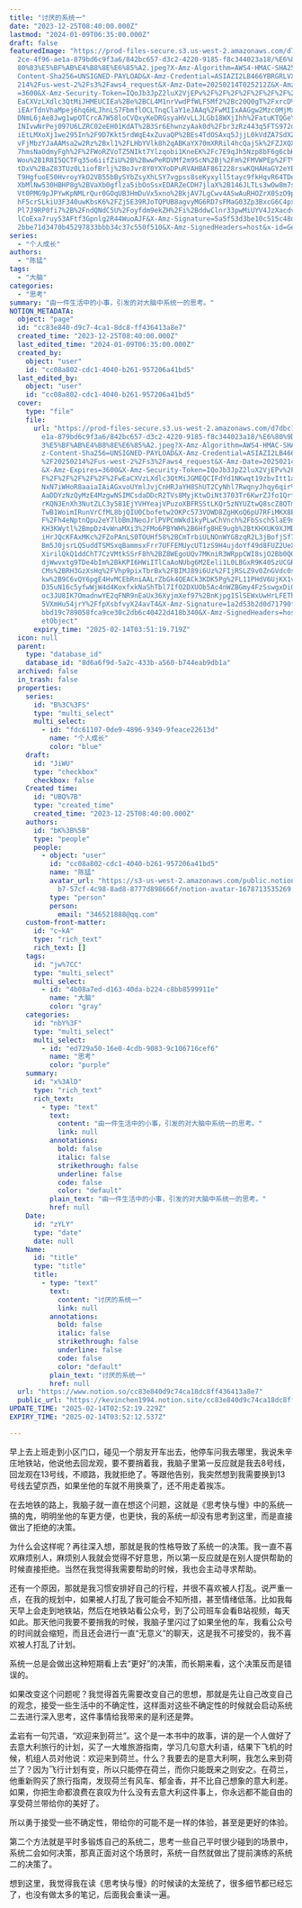 ```yaml
---
title: "讨厌的系统一"
date: "2023-12-25T08:40:00.000Z"
lastmod: "2024-01-09T06:35:00.000Z"
draft: false
featuredImage: "https://prod-files-secure.s3.us-west-2.amazonaws.com/d7dbc101-8\
  2ce-4f96-ae1a-879bd6c9f3a6/842bc657-d3c2-4220-9185-f8c344023a18/%E6%80%9D%E8%\
  80%83%E5%BF%AB%E4%B8%8E%E6%85%A2.jpeg?X-Amz-Algorithm=AWS4-HMAC-SHA256&X-Amz-\
  Content-Sha256=UNSIGNED-PAYLOAD&X-Amz-Credential=ASIAZI2LB466YBRGRLVX%2F20250\
  214%2Fus-west-2%2Fs3%2Faws4_request&X-Amz-Date=20250214T025212Z&X-Amz-Expires\
  =3600&X-Amz-Security-Token=IQoJb3JpZ2luX2VjEPv%2F%2F%2F%2F%2F%2F%2F%2F%2F%2Fw\
  EaCXVzLXdlc3QtMiJHMEUCIEa%2Be%2BCL4M1nrVwdPfWLF5Mf2%2Bc20Q0gT%2FxrcD%2FO1ZbHA\
  iEArTdnVhaMpej6hq6HLJhnLS7FbmflOCLTnqClaY1eJAAq%2FwMIIxAAGgw2Mzc0MjMxODM4MDUi\
  DNmL6jAe8Jwg1wpOTCrcA7W58loCVQxyKeDRGsyaHVvLLJLGb18WXjIhh%2FatuKTQGeYBKD%2FEq\
  INIvwNrPej097U6LZRC02eEH01KdAT%2B3Sr6EhwnzyAak0d%2Fbr3zRz443q5FTS972dmMKpFJW1\
  iEtLMXoXj1we295In%2F9D7Kkt5rdWqE4xZuvaQP%2BEs4TdOSAxq5JjjL0kVdZA7SdX2aeaS%2FL\
  vFjMbzYJaAAMsa2w2Rz%2Bxl1%2FLHbYVlk8h2qABKaYX70mXRRil4hcQajSk%2FZJXQXlQhXaNSA\
  7hmsNaOdmyFgh%2F%2FWoRZVoTZ5NIkt7Ylzqobi1KneEK%2Fc7E9qJh5Nzp8bF6g6cbHZDiZqcus\
  Wou%2B1R8I5QCTFq35o6iifZiU%2B%2BwwPeRDVMf2m9ScN%2Bj%2Fm%2FMVWPEp%2FT%2Bz%2FAX\
  tDxV%2BaZ83TUz0L1iofBrlj%2BoJvr8Y0YXYoDPuRVAHBAF86I228rswKQHAHaGY2eYBqlfpBl5G\
  T9HgfuoE50HvroyYkO2VB55bBySYbZsyXhLSY7vgpss8seKyxyll5tayc9fkHqvR64TDeWkIu6DiX\
  XbMlNw530HBHP8g%2BVaXb0gflza5ibOoSsxEDARZeCDH7jlaX%2B146JLTLs3wOw8m7spSzLnwUv\
  Vt0PMG9pJPYwKpNMLrQur0GOqUB3HmDuVx5xno%2BkjAV7LgCwv4ASwAuRHOZrX0SzO9peKxI8Brx\
  hF5crSLkiU3F340uwKbsK6%2FZj5E39RJoTQPUB8agvyMG6RD7sFMaG03Zp3BxcG6C4pxdIOjpcaF\
  Pl7J9RP0fi7%2B%2FndQNdC5U%2Foyfdm9ekZH%2Fi%2BddwClnr33pwMiUYV4JzXacdvV%2Ffi5A\
  lCoExa7ruy53AFtf3Gpnlg2R44WuoAJF&X-Amz-Signature=5a5f53d3be10c515c48d8626e332\
  2bbe71d3470b45297833bbb34c37c550f510&X-Amz-SignedHeaders=host&x-id=GetObject"
series:
  - "个人成长"
authors:
  - "陈猛"
tags:
  - "大脑"
categories:
  - "思考"
summary: "由一件生活中的小事，引发的对大脑中系统一的思考。"
NOTION_METADATA:
  object: "page"
  id: "cc83e840-d9c7-4ca1-8dc8-ff436413a8e7"
  created_time: "2023-12-25T08:40:00.000Z"
  last_edited_time: "2024-01-09T06:35:00.000Z"
  created_by:
    object: "user"
    id: "cc08a802-cdc1-4040-b261-957206a41bd5"
  last_edited_by:
    object: "user"
    id: "cc08a802-cdc1-4040-b261-957206a41bd5"
  cover:
    type: "file"
    file:
      url: "https://prod-files-secure.s3.us-west-2.amazonaws.com/d7dbc101-82ce-4f96-a\
        e1a-879bd6c9f3a6/842bc657-d3c2-4220-9185-f8c344023a18/%E6%80%9D%E8%80%8\
        3%E5%BF%AB%E4%B8%8E%E6%85%A2.jpeg?X-Amz-Algorithm=AWS4-HMAC-SHA256&X-Am\
        z-Content-Sha256=UNSIGNED-PAYLOAD&X-Amz-Credential=ASIAZI2LB466YUOVZFQF\
        %2F20250214%2Fus-west-2%2Fs3%2Faws4_request&X-Amz-Date=20250214T025119Z\
        &X-Amz-Expires=3600&X-Amz-Security-Token=IQoJb3JpZ2luX2VjEPv%2F%2F%2F%2\
        F%2F%2F%2F%2F%2F%2FwEaCXVzLXdlc3QtMiJGMEQCIFdYd1NKwqt19zbvItt1anBerKxh0\
        NxN7iWHoR8aaiaIAiAGxvoUYmlJvjCnHRJaYH8ShUT2CyNhl7RwqnyJhqy6qir%2FAwgjEA\
        AaDDYzNzQyMzE4MzgwNSIMCsdaDDcR2TVs8MyjKtwDiNt3703Tr6KwrZJfo1Qrf2%2Fbn7V\
        rKQN3EnXh3NutZLC3y581EjYVHYeajVPuzoXBFRSStLKQr5zNYUZtwQ8scZ8QTmw1NvXuee\
        TwB1WoimIRunVrCfML8bjQIU0Cbofetw2OKPc573VOWD8ZgHKoQ6pU7RFiMKX8ELsDVkyhY\
        F%2Fh4eNptnQpu2eY7lbBmJNeoJrlPVPCmWkd1kyPLwChVnch%2FbSsch5laE9nLGEnK9Hs\
        KH3KWytl%2BmpDz4vWnaMXi3%2FMo6PBYWH%2B6Hfg8HE9ugb%2BtKHXUK9XJMDSfcc4S9S\
        iHrJQcKFAxMKc%2FZoPAnLS0TOUHf58%2BCmTrbiULNOnWYGBzqR2L3jBofjSf750Y39i%2\
        Bm5J0jsrLQSuddTSMSxqBammsxFrr7UFFEMUycUT1zS9H4ujdoYf49d8FUZ2UeXNSxmv81e\
        XirilQkQ1ddChT7CzVMtkSSrF8h%2BZ8WEgoUQv7MKniR3WRppCWI8sjO2Bb0QGniRAcCDE\
        djWwvxtg9TDe4bIm%2BkKPI6HWiITlCaAoNUbg6M2Eeli1L0LBGxR9K40SzUCGRW81bd%2B\
        CMs%2BRH3GzXsHq%2FVhp9pixTbrBx%2FBIMJ89i6Uz%2FIjRSLZ9v0ZnGVdc0sP73Uqv1P\
        kw%2B9C6vQY6pgE4HvMCEbRniAALrZbGk4QEACk3KDK5Pg%2FL11PHdV6UjKX1vJbQsGanB\
        D35uN16c5yfwWjW4d4KoxfxkNaShTbl7IfO2DXUOb5Ac4nWZBGmy4FzSswgxDiQ8UQqS2Rd\
        oc3JU8IK7OmadnwYE2qFNR9nEaUx36XyjmXef97%2BnKjpg1SlSEWxUwHrLFEThoJ8UD1Q3\
        5VXmHu54jrY%2FfpXsbfvyX24avT4&X-Amz-Signature=1a2d53b2d0d71790f43903fc0\
        bbd19c789058fca9ce30c2db6c40422d418b340&X-Amz-SignedHeaders=host&x-id=G\
        etObject"
      expiry_time: "2025-02-14T03:51:19.719Z"
  icon: null
  parent:
    type: "database_id"
    database_id: "8d6a6f9d-5a2c-433b-a560-b744eab9db1a"
  archived: false
  in_trash: false
  properties:
    series:
      id: "B%3C%3FS"
      type: "multi_select"
      multi_select:
        - id: "fdc61107-0de9-4896-9349-9feace22613d"
          name: "个人成长"
          color: "blue"
    draft:
      id: "JiWU"
      type: "checkbox"
      checkbox: false
    Created time:
      id: "UBQ%7B"
      type: "created_time"
      created_time: "2023-12-25T08:40:00.000Z"
    authors:
      id: "bK%3B%5B"
      type: "people"
      people:
        - object: "user"
          id: "cc08a802-cdc1-4040-b261-957206a41bd5"
          name: "陈猛"
          avatar_url: "https://s3-us-west-2.amazonaws.com/public.notion-static.com/775523\
            b7-57cf-4c98-8ad8-8777d898666f/notion-avatar-1678713535269.png"
          type: "person"
          person:
            email: "346521888@qq.com"
    custom-front-matter:
      id: "c~kA"
      type: "rich_text"
      rich_text: []
    tags:
      id: "jw%7CC"
      type: "multi_select"
      multi_select:
        - id: "4b08a7ed-d163-40da-b224-c8bb8599911e"
          name: "大脑"
          color: "gray"
    categories:
      id: "nbY%3F"
      type: "multi_select"
      multi_select:
        - id: "ed729a50-16e0-4cdb-9083-9c106716cef6"
          name: "思考"
          color: "purple"
    summary:
      id: "x%3AlD"
      type: "rich_text"
      rich_text:
        - type: "text"
          text:
            content: "由一件生活中的小事，引发的对大脑中系统一的思考。"
            link: null
          annotations:
            bold: false
            italic: false
            strikethrough: false
            underline: false
            code: false
            color: "default"
          plain_text: "由一件生活中的小事，引发的对大脑中系统一的思考。"
          href: null
    Date:
      id: "zYLY"
      type: "date"
      date: null
    Name:
      id: "title"
      type: "title"
      title:
        - type: "text"
          text:
            content: "讨厌的系统一"
            link: null
          annotations:
            bold: false
            italic: false
            strikethrough: false
            underline: false
            code: false
            color: "default"
          plain_text: "讨厌的系统一"
          href: null
  url: "https://www.notion.so/cc83e840d9c74ca18dc8ff436413a8e7"
  public_url: "https://kevinchen1994.notion.site/cc83e840d9c74ca18dc8ff436413a8e7"
UPDATE_TIME: "2025-02-14T02:52:19.229Z"
EXPIRY_TIME: "2025-02-14T03:52:12.537Z"

---
```

<link rel="stylesheet" href="https://cdn.jsdelivr.net/npm/katex@0.16.2/dist/katex.min.css" integrity="sha384-bYdxxUwYipFNohQlHt0bjN/LCpueqWz13HufFEV1SUatKs1cm4L6fFgCi1jT643X" crossorigin="anonymous">


早上去上班走到小区门口，碰见一个朋友开车出去，他停车问我去哪里，我说朱辛庄地铁站，他说他去回龙观，要不要捎着我，我脑子里第一反应就是我去8号线，回龙观在13号线，不顺路，我就拒绝了。等跟他告别，我突然想到我需要换到13号线去望京西，如果坐他的车就不用换乘了，还不用走着挨冻。


在去地铁的路上，我脑子就一直在想这个问题，这就是《思考快与慢》中的系统一搞的鬼，明明坐他的车更方便，也更快，我的系统一却没有思考到这里，而是直接做出了拒绝的决策。


为什么会这样呢？再往深入想，那就是我的性格导致了系统一的决策。我一直不喜欢麻烦别人，麻烦别人我就会觉得不好意思，所以第一反应就是在别人提供帮助的时候直接拒绝。当然在我觉得我需要帮助的时候，我也会主动寻求帮助。


还有一个原因，那就是我习惯安排好自己的行程，并很不喜欢被人打乱。说严重一点，在我的规划中，如果被人打乱了我可能会不知所措，甚至情绪低落。比如我每天早上会走到地铁站，然后在地铁站看公众号，到了公司班车会看B站视频，每天如此。那天他问我要不要捎我的时候，我脑子里闪过了如果坐他的车，我看公众号的时间就会缩短，而且还会进行一直“无意义”的聊天，这是我不可接受的，我不喜欢被人打乱了计划。


系统一总是会做出这种短期看上去“更好”的决策，而长期来看，这个决策反而是错误的。


如果改变这个问题呢？我觉得首先需要改变自己的思想，那就是先让自己改变自己的观念，接受一些生活中的不确定性，这样面对这些不确定性的时候就会启动系统二去进行深入思考，这件事情给我带来的是利还是弊。


孟岩有一句咒语，“欢迎来到荷兰”。这个是一本书中的故事，讲的是一个人做好了去意大利旅行的计划，买了一大堆旅游指南，学习几句意大利语，结果下飞机的时候，机组人员对他说：欢迎来到荷兰。什么？我要去的是意大利啊，我怎么来到荷兰了？因为飞行计划有变，所以只能停在荷兰，而你只能既来之则安之。在荷兰，他重新购买了旅行指南，发现荷兰有风车、郁金香，并不比自己想象的意大利差。如果，你把生命都浪费在哀叹为什么没有去意大利这件事上，你永远都不能自由的享受荷兰带给你的美好了。


所以勇于接受一些不确定性，带给你的可能不是一样的体验，甚至是更好的体验。


第二个方法就是平时多锻炼自己的系统二，思考一些自己平时很少碰到的场景中，系统二会如何决策，那真正面对这个场景时，系统一自然就做出了提前演练的系统二的决策了。


想到这里，我觉得我在读《思考快与慢》的时候读的太笼统了，很多细节都已经忘了，也没有做太多的笔记，后面我会重读一遍。

